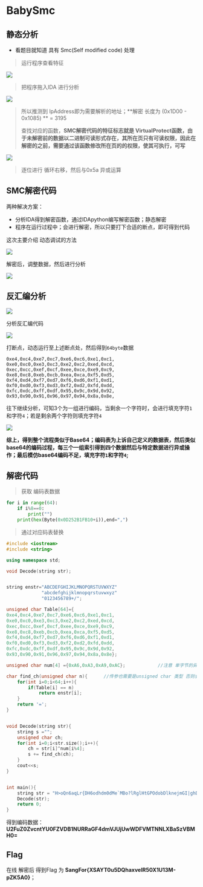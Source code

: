 # BabySmc

## 静态分析

- 看题目就知道 具有 Smc(Self modified code) 处理

> 运行程序查看特征

![](https://ms-study.oss-cn-chengdu.aliyuncs.com/Binary_study/RE/Snipaste_2021-09-18_16-04-38.png)

> 把程序拖入IDA 进行分析

![](https://ms-study.oss-cn-chengdu.aliyuncs.com/Binary_study/RE/Snipaste_2021-09-18_16-07-01.png)

> 所以推测到 lpAddress即为需要解析的地址；**解密 长度为 (0x1D00 - 0x1085) ** = 3195
>
> 查找对应的函数，**SMC解密代码的特征标志就是 VirtualProtect函数，由于未解密前的数据以二进制可读形式存在，其所在页只有可读权限，因此在解密的之前，需要通过该函数修改所在页的的权限，使其可执行，可写**

![](https://ms-study.oss-cn-chengdu.aliyuncs.com/Binary_study/RE/Snipaste_2021-09-18_16-09-12.png)

> 逐位进行 循环右移，然后与0x5a 异或运算



## SMC解密代码

两种解决方案：

- 分析IDA得到解密函数，通过IDApython编写解密函数；静态解密
- 程序在运行过程中；会进行解密，所以只要打下合适的断点，即可得到代码

这次主要介绍 动态调试的方法

![](https://ms-study.oss-cn-chengdu.aliyuncs.com/Binary_study/RE/Snipaste_2021-09-18_20-07-38.png)

解密后，调整数据，然后进行分析

![](https://ms-study.oss-cn-chengdu.aliyuncs.com/Binary_study/RE/Snipaste_2021-09-18_20-09-00.png)



## 反汇编分析

![](https://ms-study.oss-cn-chengdu.aliyuncs.com/Binary_study/RE/Snipaste_2021-09-18_20-09-00.png)

分析反汇编代码



![](https://ms-study.oss-cn-chengdu.aliyuncs.com/Binary_study/RE/Snipaste_2021-09-18_20-11-39.png)

打断点，动态运行至上述断点处，然后得到`64byte`数据

```
0xe4,0xc4,0xe7,0xc7,0xe6,0xc6,0xe1,0xc1,
0xe0,0xc0,0xe3,0xc3,0xe2,0xc2,0xed,0xcd,
0xec,0xcc,0xef,0xcf,0xee,0xce,0xe9,0xc9,
0xe8,0xc8,0xeb,0xcb,0xea,0xca,0xf5,0xd5,
0xf4,0xd4,0xf7,0xd7,0xf6,0xd6,0xf1,0xd1,
0xf0,0xd0,0xf3,0xd3,0xf2,0xd2,0xfd,0xdd,
0xfc,0xdc,0xff,0xdf,0x95,0x9c,0x9d,0x92,
0x93,0x90,0x91,0x96,0x97,0x94,0x8a,0x8e,
```

往下继续分析，可知3个为一组进行编码，当剩余一个字符时，会进行填充字符`1`和字符`4`；若是剩余两个字符则填充字符`4`

![](https://ms-study.oss-cn-chengdu.aliyuncs.com/Binary_study/RE/Snipaste_2021-09-18_20-35-07.png)

**综上，得到整个流程类似于Base64；编码表为上诉自己定义的数据表，然后类似base64的编码过程，每三个一组索引得到四个数据然后与特定数据进行异或操作；最后模仿base64编码不足，填充字符`1`和字符`4`;**

## 解密代码

> 获取 编码表数据

```python
for i in range(64):
    if i%8==0:
        print("")
    print(hex(Byte(0x0D252B1FB10+i)),end=",")
```



> 通过对应码表替换 

```c++
#include <iostream>
#include <string>

using namespace std;

void Decode(string str);


string enstr="ABCDEFGHIJKLMNOPQRSTUVWXYZ"
             "abcdefghijklmnopqrstuvwxyz"
             "0123456789+/";

unsigned char Table[64]={
0xe4,0xc4,0xe7,0xc7,0xe6,0xc6,0xe1,0xc1,
0xe0,0xc0,0xe3,0xc3,0xe2,0xc2,0xed,0xcd,
0xec,0xcc,0xef,0xcf,0xee,0xce,0xe9,0xc9,
0xe8,0xc8,0xeb,0xcb,0xea,0xca,0xf5,0xd5,
0xf4,0xd4,0xf7,0xd7,0xf6,0xd6,0xf1,0xd1,
0xf0,0xd0,0xf3,0xd3,0xf2,0xd2,0xfd,0xdd,
0xfc,0xdc,0xff,0xdf,0x95,0x9c,0x9d,0x92,
0x93,0x90,0x91,0x96,0x97,0x94,0x8a,0x8e};

unsigned char num[4] ={0xA6,0xA3,0xA9,0xAC};            //注意 单字节的异或运算 需要使用 无符号char型

char find_ch(unsigned char n){      //传参也需要是unsigned char 类型 否则会有数据缺失
    for(int i=0;i<64;i++){
        if(Table[i] == n)
            return enstr[i];
    }
    return '=';
}


void Decode(string str){
    string s ="";
    unsigned char ch;
    for(int i=0;i<str.size();i++){
        ch = str[i]^num[i%4];
        s += find_ch(ch);
    }
    cout<<s;
}


int main(){
    string str = "H>oQn6aqLr{DH6odhdm0dMe`MBo?lRglHtGPOdobDlknejmGI|ghDb<4";            //56个字符
    Decode(str);
    return 0;
}
```

得到编码数据：**U2FuZ0ZvcntYU0FZVDB1NURRaGF4dmVJUjUwWDFVMTNNLXBaSzVBMH0=**



## Flag

在线 解密后 得到Flag 为 **SangFor{XSAYT0u5DQhaxveIR50X1U13M-pZK5A0}**；
